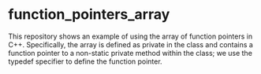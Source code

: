 # function_pointers_array

This repository shows an example of using the array of function pointers in C++.
Specifically, the array is defined as private in the class and contains a function pointer to a non-static private method within the class; we use the typedef specifier to define the function pointer.
